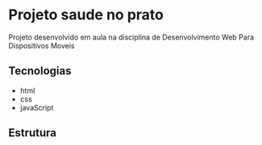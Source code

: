 # Projeto saude no prato
Projeto desenvolvido em aula na disciplina de Desenvolvimento Web Para Dispositivos Moveis
## Tecnologias
- html
- css
- javaScript

## Estrutura